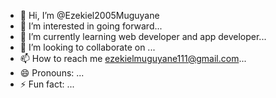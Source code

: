 - 👋 Hi, I’m @Ezekiel2005Muguyane
- 👀 I’m interested in going forward...
- 🌱 I’m currently learning web developer and app developer...
- 💞️ I’m looking to collaborate on  ...
- 📫 How to reach me ezekielmuguyane111@gmail.com...
- 😄 Pronouns: ...
- ⚡ Fun fact: ...

<!---
Ezekiel2005Muguyane/Ezekiel2005Muguyane is a ✨ special ✨ repository because its `README.md` (this file) appears on your GitHub profile.
You can click the Preview link to take a look at your changes.
--->
